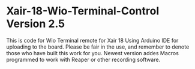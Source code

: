 # Xair-18-Wio-Terminal-Control Version 2.5
This is code for Wio Terminal remote for Xair 18
Using Arduino IDE for uploading to the board.
Please be fair in the use, and remember to denote those who have built this work for you.
Newest version addes Macros programmed to work with Reaper or other recording software.
